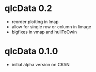 # qlcData 0.2

* reorder plotting in lmap
* allow for single row or column in limage
* bigfixes in vmap and hullToOwin

# qlcData 0.1.0

* initial alpha version on CRAN

